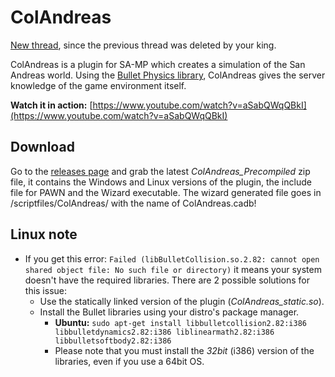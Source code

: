 # ColAndreas

[New thread](https://www.open.mp/showthread.php?tid=175), since the previous thread was deleted by your king. 

ColAndreas is a plugin for SA-MP which creates a simulation of the San Andreas world. Using the [Bullet Physics library](http://bulletphysics.org/), ColAndreas
gives the server knowledge of the game environment itself.

**Watch it in action:** [https://www.youtube.com/watch?v=aSabQWqQBkI](https://www.youtube.com/watch?v=aSabQWqQBkI)

## Download

Go to the [releases page](https://github.com/Pottus/ColAndreas/releases) and grab the latest *ColAndreas_Precompiled* zip file, it contains the Windows and Linux versions of the plugin, the include file for PAWN and the Wizard executable. The wizard generated file goes in /scriptfiles/ColAndreas/ with the name of ColAndreas.cadb!

## Linux note

* If you get this error: `Failed (libBulletCollision.so.2.82: cannot open shared object file: No such file or directory)` it means your system doesn't have the required libraries. There are 2 possible solutions for this issue:
	* Use the statically linked version of the plugin (*ColAndreas_static.so*).
	* Install the Bullet libraries using your distro's package manager.
		* **Ubuntu:** `sudo apt-get install libbulletcollision2.82:i386 libbulletdynamics2.82:i386 liblinearmath2.82:i386 libbulletsoftbody2.82:i386`
		* Please note that you must install the *32bit* (i386) version of the libraries, even if you use a 64bit OS.
		
